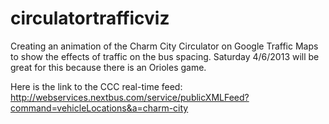 circulatortrafficviz
====================

Creating an animation of the Charm City Circulator on Google Traffic Maps to show the effects 
of traffic on the bus spacing.  Saturday 4/6/2013 will be great for this because there is an Orioles game.


Here is the link to the CCC real-time feed:
http://webservices.nextbus.com/service/publicXMLFeed?command=vehicleLocations&a=charm-city

